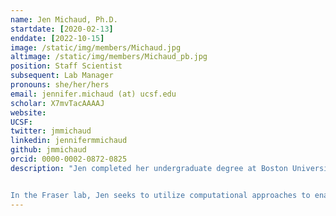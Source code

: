 ```yaml
---
name: Jen Michaud, Ph.D.
startdate: [2020-02-13]
enddate: [2022-10-15]
image: /static/img/members/Michaud.jpg
altimage: /static/img/members/Michaud_pb.jpg
position: Staff Scientist
subsequent: Lab Manager
pronouns: she/her/hers
email: jennifer.michaud (at) ucsf.edu
scholar: X7mvTacAAAAJ
website:
UCSF:
twitter: jmmichaud
linkedin: jennifermmichaud
github: jmmichaud
orcid: 0000-0002-0872-0825
description: "Jen completed her undergraduate degree at Boston University in Biochemistry and Molecular Biology where she studied neurobiology of female rat reproduction under [Dr. Mary Erskine](https://www.bu.edu/articles/2008/boston-university-remembers-mary-erskine/). She then went on to work as a lab supervisor and in the algae biofuels industry before returning to academia to pursue her Ph.D. at UC San Diego in the lab of [Dr. Michael Burkart](http://burkartlab.ucsd.edu). In the Burkart lab, Jen worked on diverse projects ranging from the use of biochemical probes to understand protein-protein interactions in fatty acid and polyketide synthases to various approaches including metagenomics to explore the biochemical influences on marine atmospheric composition.


In the Fraser lab, Jen seeks to utilize computational approaches to enable high-throughput experiments through automation and pipeline development."
---
```

